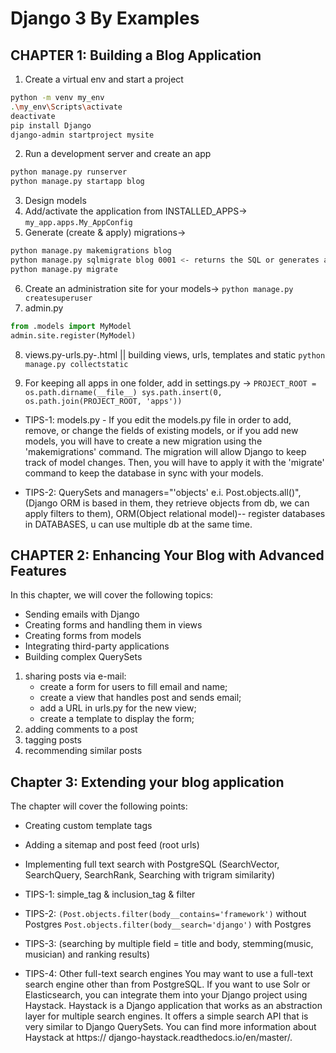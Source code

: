 # Django 3 By Examples
## CHAPTER 1: Building a Blog Application

1. Create a virtual env and start a project
``` bash
python -m venv my_env
.\my_env\Scripts\activate
deactivate
pip install Django
django-admin startproject mysite
```
2. Run a development server and create an app
``` bash
python manage.py runserver
python manage.py startapp blog
```
3. Design models 
4. Add/activate the application from INSTALLED_APPS->
``my_app.apps.My_AppConfig``
5. Generate (create & apply) migrations->
``` bash
python manage.py makemigrations blog 
python manage.py sqlmigrate blog 0001 <- returns the SQL or generates a table without executing it.
python manage.py migrate
```
6. Create an administration site for your models->
``python manage.py createsuperuser``
7. admin.py
``` python
from .models import MyModel 
admin.site.register(MyModel)
```
8. views.py-urls.py-.html || building views, urls, templates and static ``python manage.py collectstatic``

9. For keeping all apps in one folder, add in settings.py ->
``PROJECT_ROOT = os.path.dirname(__file__)
sys.path.insert(0, os.path.join(PROJECT_ROOT, 'apps'))``


- TIPS-1: models.py - If you edit the models.py file in order to add, remove, or change the fields of existing models, or if you add new models, you will have to create a new migration using the 'makemigrations' command. The migration will allow Django to keep track of model changes. Then, you will have to apply it with the 'migrate' command to keep the database in sync with your models.

- TIPS-2: QuerySets and managers="'objects' e.i. Post.objects.all()", (Django ORM is based in them, they retrieve objects from db, we can apply filters to them), ORM(Object relational model)-- register databases in DATABASES, u can use multiple db at the same time.

## CHAPTER 2: Enhancing Your Blog with Advanced Features
In this chapter, we will cover the following topics:
- Sending emails with Django
- Creating forms and handling them in views
- Creating forms from models
- Integrating third-party applications
- Building complex QuerySets
 
1. sharing posts via e-mail: 
    - create a form for users to fill email and name;
    - create a view that handles post and sends email;
    - add a URL in urls.py for the new view;
    - create a template to display the form;
2. adding comments to a post
3. tagging posts
4. recommending similar posts

## Chapter 3: Extending your blog application
The chapter will cover the following points:
- Creating custom template tags 
- Adding a sitemap and post feed (root urls)
- Implementing full text search with PostgreSQL (SearchVector, SearchQuery, SearchRank, Searching with trigram similarity)

- TIPS-1: simple_tag & inclusion_tag & filter
- TIPS-2: ``(Post.objects.filter(body__contains='framework')`` without Postgres
``Post.objects.filter(body__search='django')`` with Postgres

- TIPS-3: (searching by multiple field = title and body, stemming(music, musician) and ranking results)

- TIPS-4: Other full-text search engines
You may want to use a full-text search engine other than from PostgreSQL. If you
want to use Solr or Elasticsearch, you can integrate them into your Django project
using Haystack. Haystack is a Django application that works as an abstraction
layer for multiple search engines. It offers a simple search API that is very similar
to Django QuerySets. You can find more information about Haystack at https://
django-haystack.readthedocs.io/en/master/.
